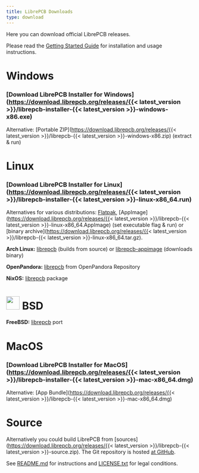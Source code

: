 ```yaml
---
title: LibrePCB Downloads
type: download
---
```


Here you can download official LibrePCB releases.

Please read the [Getting Started Guide](https://docs.librepcb.org/#gettingstarted-installation)
for installation and usage instructions.

# <i class="icon-windows8"></i> Windows

### <i class="icon-install"></i> [Download LibrePCB Installer for Windows](https://download.librepcb.org/releases/{{< latest_version >}}/librepcb-installer-{{< latest_version >}}-windows-x86.exe)

Alternative: [Portable ZIP](https://download.librepcb.org/releases/{{< latest_version >}}/librepcb-{{< latest_version >}}-windows-x86.zip) (extract & run)


# <i class="icon-tux"></i> Linux

### <i class="icon-install"></i> [Download LibrePCB Installer for Linux](https://download.librepcb.org/releases/{{< latest_version >}}/librepcb-installer-{{< latest_version >}}-linux-x86_64.run)

Alternatives for various distributions: [Flatpak](https://flathub.org/apps/details/org.librepcb.LibrePCB),
[AppImage](https://download.librepcb.org/releases/{{< latest_version >}}/librepcb-{{< latest_version >}}-linux-x86_64.AppImage)
(set executable flag & run) or
[binary archive](https://download.librepcb.org/releases/{{< latest_version >}}/librepcb-{{< latest_version >}}-linux-x86_64.tar.gz).

**Arch Linux:** [librepcb](https://aur.archlinux.org/packages/librepcb/) (builds from source)
or [librepcb-appimage](https://aur.archlinux.org/packages/librepcb-appimage/) (downloads binary)

**OpenPandora:** [librepcb](https://repo.openpandora.org/?page=detail&app=librepcb)
from OpenPandora Repository

**NixOS:** [librepcb](https://nixos.org/nixos/packages.html#librepcb) package


# <img src="/img/bsd.svg" width="36" height="36"> BSD

**FreeBSD:** [librepcb](https://www.freshports.org/cad/librepcb/) port


# <i class="icon-apple"></i> MacOS

### <i class="icon-install"></i> [Download LibrePCB Installer for MacOS](https://download.librepcb.org/releases/{{< latest_version >}}/librepcb-installer-{{< latest_version >}}-mac-x86_64.dmg)

Alternative: [App Bundle](https://download.librepcb.org/releases/{{< latest_version >}}/librepcb-{{< latest_version >}}-mac-x86_64.dmg)


# <i class="icon-code"></i> Source

Alternatively you could build LibrePCB from
[sources](https://download.librepcb.org/releases/{{< latest_version >}}/librepcb-{{< latest_version >}}-source.zip).
The Git repository is hosted [at GitHub](https://github.com/LibrePCB/LibrePCB).

See [README.md](https://github.com/LibrePCB/LibrePCB/blob/master/README.md)
for instructions and
[LICENSE.txt](https://github.com/LibrePCB/LibrePCB/blob/master/LICENSE.txt)
for legal conditions.
